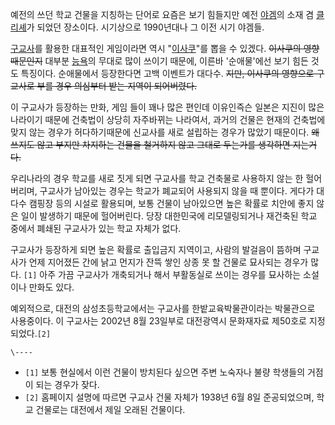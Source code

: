 예전의 쓰던 학교 건물을 지칭하는 단어로 요즘은 보기 힘들지만 예전 [야겜](%EC%95%BC%EA%B2%9C.md)의 소재 겸
[클리셰](%ED%81%B4%EB%A6%AC%EC%85%B0.md)가 되었던 장소이다. 시기상으로 1990년대나 그 이전 시기 야겜들.

[구교사](%EA%B5%AC%EA%B5%90%EC%82%AC.md)를 활용한 대표적인 게임이라면 역시
"[이사쿠](%EC%9D%B4%EC%82%AC%EC%BF%A0.md)"를 뽑을 수 있겠다. <del>이사쿠의 영향 때문인지</del>
대부분 [능욕](%EB%8A%A5%EC%9A%95.md)의 무대로 많이 쓰이기 때문에, 이른바 '순애물'에선 보기 힘든 것도 특징이다.
순애물에서 등장한다면 고백 이벤트가 대다수. <del>지만, 이사쿠의 영향으로 구교사로 부를 경우 의심부터 받는 지역이
되어버렸다.</del>

이 구교사가 등장하는 만화, 게임 들이 꽤나 많은 편인데 이유인즉슨 일본은 지진이 많은 나라이기 때문에 건축법이 상당히 자주바뀌는 나라여서,
과거의 건물은 현재의 건축법에 맞지 않는 경우가 허다하기때문에 신교사를 새로 설립하는 경우가 많았기 때문이다. <del>왜 쓰지도 않고
부지만 차지하는 건물을 철거하지 않고 그대로 두는가를 생각하면 지는거다.</del>

우리나라의 경우 학교를 새로 짓게 되면 구교사를 학교 건축물로 사용하지 않는 한 헐어버리며, 구교사가 남아있는 경우는 학교가 폐교되어
사용되지 않을 때 뿐이다. 게다가 대다수 캠핑장 등의 시설로 활용되며, 보통 건물이 남아있으면 높은 확률로 치안에 좋지 않은 일이 발생하기
때문에 헐어버린다. 당장 대한민국에 리모델링되거나 재건축된 학교 중에서 폐쇄된 구교사가 있는 학교 자체가 없다.

구교사가 등장하게 되면 높은 확률로 출입금지 지역이고, 사람의 발걸음이 뜸하며 구교사가 언제 지어졌든 간에 낡고 먼지가 잔뜩 쌓인 상종 못
할 건물로 묘사되는 경우가 많다. `[1]` 아주 가끔 구교사가 개축되거나 해서 부활동실로 쓰이는 경우를 묘사하는 소설이나 만화도 있다.

예외적으로, 대전의 삼성초등학교에서는 구교사를 한밭교육박물관이라는 박물관으로 사용중이다. 이 구교사는 2002년 8월 23일부로 대전광역시
문화재자료 제50호로 지정되었다.`[2]`

`\----`

  * `[1]` 보통 현실에서 이런 건물이 방치된다 싶으면 주변 노숙자나 불량 학생들의 거점이 되는 경우가 잦다.
  * `[2]` 홈페이지 설명에 따르면 구교사 건물 자체가 1938년 6월 8일 준공되었으며, 학교 건물로는 대전에서 제일 오래된 건물이다.


